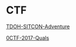 # CTF

[TDOH-SITCON-Adventure](TDOH-SITCON-Adventure/README.md)

[0CTF-2017-Quals](0CTF-2017-Quals/README.md)
